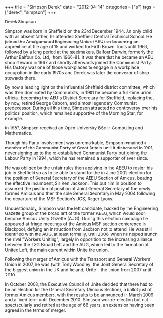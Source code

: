 +++
title = "Simpson Derek"
date = "2012-04-14"
categories = ["s"]
tags = ["derek", "simpson"]
+++

Derek Simpson

Simpson was born in Sheffield on the 23rd December 1944. An only child with an absent father, he attended Sheffield Central Technical School. He joined the Amalgamated Engineering Union (AEU) on becoming an apprentice at the age of 15 and worked for Firth Brown Tools until 1966, followed by a long period at the steelmakers, Balfour Darwin, formerly the Arthur Balfour Co. Ltd,  from 1966–81. It was there that he became an AEU shop steward in 1967 and shortly afterwards joined the Communist Party. His factory was one of those workplaces to engage in a workplace occupation in the early 1970s and Derek was later the convenor of shop stewards there.

By now a leading light on the influential Sheffield district committee, which was then dominated by Communists, in 1981 he became a full-time union official, becoming the AEU's District Secretary for Sheffield, replacing the, by now, retired George Caborn, and almost legendary Communist predecessor. During all this time, Simpson attracted no controversy over his political position, which remained supportive of the Morning Star, for example.

In 1987, Simpson received an Open University BSc in Computing and Mathematics.

Though his Party involvement was unremarkable, Simpson remained a member of the Communist Party of Great Britain until it disbanded in 1991, never signing up to the re-established Communist Party but joining the Labour Party in 1994, which he has remained a supporter of ever since.

He was obliged by the unfair rules then applying in the AEEU to resign his job in Sheffield so as to be able to stand for the in June 2002 election for the position of General Secretary of the AEEU Section of Amicus, beating the effective incumbent, Sir Ken Jackson. This put him in position to assumed the position of position of Joint General Secretary of the newly formed Amicus and then the sole General Secretary in May 2004 following the departure of the MSF Section's JGS, Roger Lyons.

Unquestionably, Simpson was the left candidate, backed by the Engineering Gazette group of the broad left of the former AEEU, which would soon become Amicus Unity Gazette (AUG). During this election campaign he appeared at fringe meetings of the Amicus MSF section conference in Blackpool, defying an instruction from Jackson not to attend. He was still identified with the AUG, at least formally, until 2008, when he helped launch the rival "Workers Uniting", largely in opposition to the increasing alliance between the T&G Broad Left and the AUG, which led to the formation of United Left, the main current within Unite the union.

Following the merger of Amicus with the Transport and General Workers' Union in 2007, he was (with Tony Woodley) the Joint General Secretary of the biggest union in the UK and Ireland, Unite – the union from 2007 until 2010.

In October 2008, the Executive Council of Unite decided that there had to be an election for the General Secretary (Amicus Section), a ballot just of former Amicus members, with the results to be announced in March 2009 and a fixed term until December 2010. Simpson won re-election but not spectacularly and retired at the age of 66 years, an extension having been agreed in the terms of merger.
